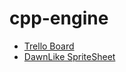 # cpp-engine
- [Trello Board](https://trello.com/b/Y1TpHUFB)
- [DawnLike SpriteSheet](https://opengameart.org/content/dawnlike-16x16-universal-rogue-like-tileset-v181)
